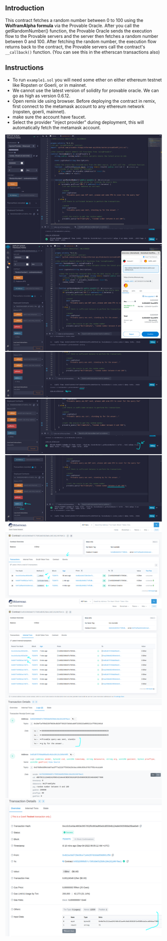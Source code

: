 ## Introduction

This contract fetches a random number between 0 to 100 using the **WolframAlpha formula** via the Provable Oracle.
After you call the getRandomNumber() function, the Provable Oracle sends the execution flow to the Provable servers and the server then fetches a random number between 0 and 100.
After fetching the random number, the execution flow returns back to the contract, the Provable servers call the contract's `__callback()` function. (You can see this in the etherscan transactions also)

## Instructions

- To run `example1.sol` you will need some ether on either ethereum testnet like Ropsten or Goerli, or in mainnet.
- We cannot use the latest version of solidity for provable oracle. We can go as high as version 0.6.12.
- Open remix ide using browser. Before deploying the contract in remix, first connect to the metamask account to any ethereum network (ropsten, goerli, mainnet).
- make sure the account have faucet.
- Select the provider "inject provider" during deployment, this will automatically fetch the metamask account.

![screenshot 1](screenshots/output1.png)
![screenshot 2](screenshots/output2.png)
![screenshot 3](screenshots/output3.png)
![screenshot 4](screenshots/output4.png)
![screenshot 5](screenshots/output5.png)
![screenshot 6](screenshots/output6.png)
![screenshot 7](screenshots/output7.png)
![screenshot 8](screenshots/output8.png)
![screenshot 9](screenshots/output9.png)

